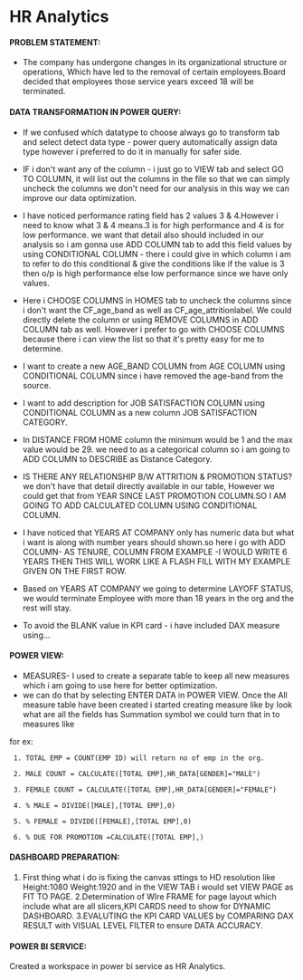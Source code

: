 # HR Analytics


#### PROBLEM STATEMENT:
-  The company has undergone changes in its organizational structure or operations, Which have led to the removal of certain employees.Board decided that employees those service years exceed 18 will be terminated.

#### DATA TRANSFORMATION IN POWER QUERY:
- If we confused which datatype to choose always go to transform tab and select detect data type - power query automatically assign data type however i preferred to do it in manually for safer side.

- IF i don't want any of the column - i just go to VIEW tab and select GO TO COLUMN, it will list out the columns in the file so that we can simply uncheck the columns we don't need for our analysis in this way we can improve our data optimization.

- I have noticed performance rating field has 2 values 3 & 4.However i need to know what 3 & 4 means.3 is for high performance and 4 is for low performance. we want that detail also should included in our analysis so i am gonna use ADD COLUMN tab to add this field values by using CONDITIONAL COLUMN - there i could give in which column i am to refer to do this conditional & give the conditions like if the value is 3 then o/p is high performance else low performance since we have only values.

- Here i CHOOSE COLUMNS in HOMES tab to uncheck the columns since i don't want the CF_age_band as well as CF_age_attritionlabel. We could directly delete the column or using REMOVE COLUMNS in ADD COLUMN tab as well. However i prefer to go with CHOOSE COLUMNS because there i can view the list so that it's pretty easy for me to determine.

- I want to create a new AGE_BAND COLUMN from AGE COLUMN using CONDITIONAL COLUMN since i have removed the age-band from the source.

- I want to add description for JOB SATISFACTION COLUMN using CONDITIONAL COLUMN as a new column JOB SATISFACTION CATEGORY.

- In DISTANCE FROM HOME column the minimum would be 1 and the max value would be 29. we need to as a categorical column so i am going to ADD COLUMN to DESCRIBE as Distance Category.

- IS THERE ANY RELATIONSHIP B/W ATTRITION & PROMOTION STATUS? we don't have that detail directly available in our table, However we could get that from YEAR SINCE LAST PROMOTION COLUMN.SO I AM GOING TO ADD CALCULATED COLUMN USING CONDITIONAL COLUMN.

- I have noticed that YEARS AT COMPANY only has numeric data but what i want is along with number years should shown.so here i go with ADD COLUMN- AS TENURE, COLUMN FROM EXAMPLE -I WOULD WRITE 6 YEARS THEN THIS WILL WORK LIKE A FLASH FILL WITH MY EXAMPLE GIVEN ON THE FIRST ROW.

- Based on YEARS AT COMPANY we going to determine LAYOFF STATUS, we would terminate Employee with more than 18 years in the org and the rest will stay.

- To avoid the BLANK value in KPI card - i have included DAX measure using...


####  POWER VIEW:
- MEASURES- I used to create a separate table to keep all new measures which i am going to use here for better optimization.
- we can do that by selecting ENTER DATA in POWER VIEW. Once the All measure table have been created i started creating measure like by look what are all the fields has Summation symbol we could turn that in to measures like 

for ex: 
     
     1. TOTAL EMP = COUNT(EMP ID) will return no of emp in the org.

     2. MALE COUNT = CALCULATE([TOTAL EMP],HR_DATA[GENDER]="MALE")

     3. FEMALE COUNT = CALCULATE([TOTAL EMP],HR_DATA[GENDER]="FEMALE")
     
     4. % MALE = DIVIDE([MALE],[TOTAL EMP],0)

     5. % FEMALE = DIVIDE([FEMALE],[TOTAL EMP],0)
     
     6. % DUE FOR PROMOTION =CALCULATE([TOTAL EMP],)


#### DASHBOARD PREPARATION:
1. First thing what i do is fixing the canvas sttings to HD resolution like Height:1080 Weight:1920 and in the VIEW TAB i would set VIEW PAGE as FIT TO PAGE.
2.Determination of WIre FRAME for page layout which include what are all slicers,KPI CARDS need to show for DYNAMIC DASHBOARD.
3.EVALUTING the KPI CARD VALUES by COMPARING DAX RESULT with VISUAL LEVEL FILTER to ensure DATA ACCURACY.


#### POWER BI SERVICE:
Created a workspace in power bi service as HR Analytics.

